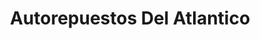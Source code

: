 ---
title: "Autorepuestos Del Atlantico"
url: /limon/autorepuestos-del-atlantico/
shop: Autoteile
---